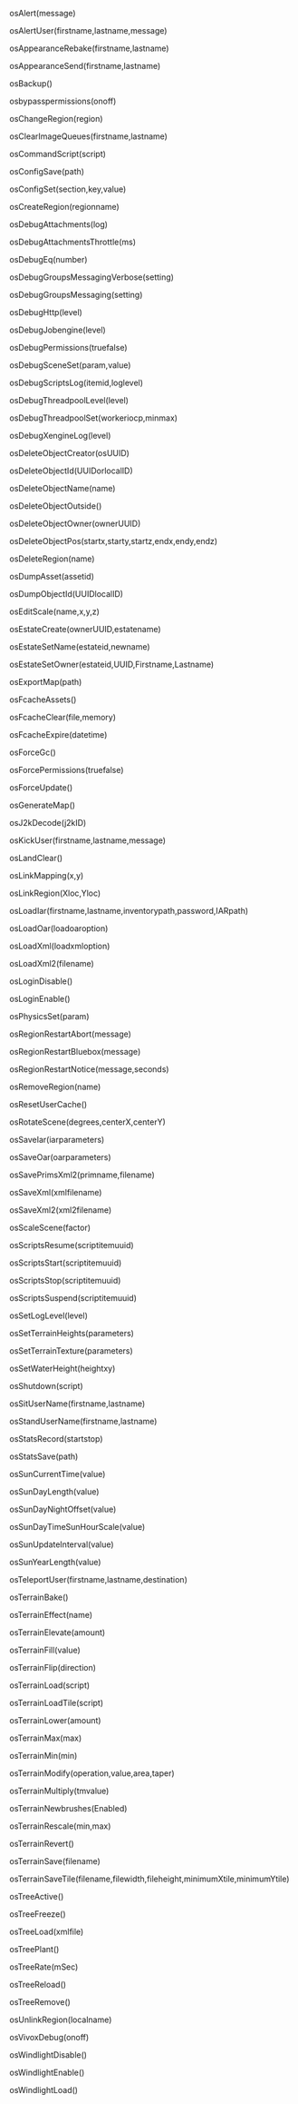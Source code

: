 osAlert(message)

osAlertUser(firstname,lastname,message)

osAppearanceRebake(firstname,lastname)

osAppearanceSend(firstname,lastname)

osBackup()

osbypasspermissions(onoff)

osChangeRegion(region)

osClearImageQueues(firstname,lastname)

osCommandScript(script)

osConfigSave(path)

osConfigSet(section,key,value)

osCreateRegion(regionname)

osDebugAttachments(log)

osDebugAttachmentsThrottle(ms)

osDebugEq(number)

osDebugGroupsMessagingVerbose(setting)

osDebugGroupsMessaging(setting)

osDebugHttp(level)

osDebugJobengine(level)

osDebugPermissions(truefalse)

osDebugSceneSet(param,value)

osDebugScriptsLog(itemid,loglevel)

osDebugThreadpoolLevel(level)

osDebugThreadpoolSet(workeriocp,minmax)

osDebugXengineLog(level)

osDeleteObjectCreator(osUUID)

osDeleteObjectId(UUIDorlocalID)

osDeleteObjectName(name)

osDeleteObjectOutside()

osDeleteObjectOwner(ownerUUID)

osDeleteObjectPos(startx,starty,startz,endx,endy,endz)

osDeleteRegion(name)

osDumpAsset(assetid)

osDumpObjectId(UUIDlocalID)

osEditScale(name,x,y,z)

osEstateCreate(ownerUUID,estatename)

osEstateSetName(estateid,newname)

osEstateSetOwner(estateid,UUID,Firstname,Lastname)

osExportMap(path)

osFcacheAssets()

osFcacheClear(file,memory)

osFcacheExpire(datetime)

osForceGc()

osForcePermissions(truefalse)

osForceUpdate()

osGenerateMap()

osJ2kDecode(j2kID)

osKickUser(firstname,lastname,message)

osLandClear()

osLinkMapping(x,y)

osLinkRegion(Xloc,Yloc)

osLoadIar(firstname,lastname,inventorypath,password,IARpath)

osLoadOar(loadoaroption)

osLoadXml(loadxmloption)

osLoadXml2(filename)

osLoginDisable()

osLoginEnable()

osPhysicsSet(param)

osRegionRestartAbort(message)

osRegionRestartBluebox(message)

osRegionRestartNotice(message,seconds)

osRemoveRegion(name)

osResetUserCache()

osRotateScene(degrees,centerX,centerY)

osSaveIar(iarparameters)

osSaveOar(oarparameters)

osSavePrimsXml2(primname,filename)

osSaveXml(xmlfilename)

osSaveXml2(xml2filename)

osScaleScene(factor)

osScriptsResume(scriptitemuuid)

osScriptsStart(scriptitemuuid)

osScriptsStop(scriptitemuuid)

osScriptsSuspend(scriptitemuuid)

osSetLogLevel(level)

osSetTerrainHeights(parameters)

osSetTerrainTexture(parameters)

osSetWaterHeight(heightxy)

osShutdown(script)

osSitUserName(firstname,lastname)

osStandUserName(firstname,lastname)

osStatsRecord(startstop)

osStatsSave(path)

osSunCurrentTime(value)

osSunDayLength(value)

osSunDayNightOffset(value)

osSunDayTimeSunHourScale(value)

osSunUpdateInterval(value)

osSunYearLength(value)

osTeleportUser(firstname,lastname,destination)

osTerrainBake()

osTerrainEffect(name)

osTerrainElevate(amount)

osTerrainFill(value)

osTerrainFlip(direction)

osTerrainLoad(script)

osTerrainLoadTile(script)

osTerrainLower(amount)

osTerrainMax(max)

osTerrainMin(min)

osTerrainModify(operation,value,area,taper)

osTerrainMultiply(tmvalue)

osTerrainNewbrushes(Enabled)

osTerrainRescale(min,max)

osTerrainRevert()

osTerrainSave(filename)

osTerrainSaveTile(filename,filewidth,fileheight,minimumXtile,minimumYtile)

osTreeActive()

osTreeFreeze()

osTreeLoad(xmlfile)

osTreePlant()

osTreeRate(mSec)

osTreeReload()

osTreeRemove()

osUnlinkRegion(localname)

osVivoxDebug(onoff)

osWindlightDisable()

osWindlightEnable()

osWindlightLoad()
